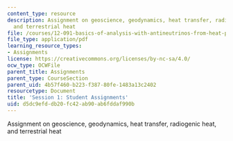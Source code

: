```yaml
---
content_type: resource
description: Assignment on geoscience, geodynamics, heat transfer, radiogenic heat,
  and terrestrial heat
file: /courses/12-091-basics-of-analysis-with-antineutrinos-from-heat-producing-elements-k-u-th-in-the-earth-january-iap-2010/d5dc9efddb20fc42ab90ab6fddaf990b_MIT12_091IAP10_assignment1.pdf
file_type: application/pdf
learning_resource_types:
- Assignments
license: https://creativecommons.org/licenses/by-nc-sa/4.0/
ocw_type: OCWFile
parent_title: Assignments
parent_type: CourseSection
parent_uid: 4b57f460-b223-f387-80fe-1483a13c2402
resourcetype: Document
title: 'Session 1: Student Assignments'
uid: d5dc9efd-db20-fc42-ab90-ab6fddaf990b
---
```

Assignment on geoscience, geodynamics, heat transfer, radiogenic heat, and terrestrial heat